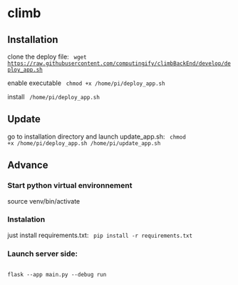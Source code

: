 # climb

## Installation
clone the deploy file:
<code>
wget https://raw.githubusercontent.com/computingify/climbBackEnd/develop/deploy_app.sh
</code>

enable executable
<code>
chmod +x /home/pi/deploy_app.sh
</code>

install
<code>
/home/pi/deploy_app.sh
</code>

## Update
go to installation directory
and launch update_app.sh:
<code>
chmod +x /home/pi/deploy_app.sh
/home/pi/update_app.sh
</code>

## Advance
### Start python virtual environnement
source venv/bin/activate

### Instalation
just install requirements.txt:
<code>
pip install -r requirements.txt
</code>

### Launch server side:
<code>
flask --app main.py --debug run
</code>
